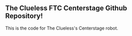 ## The Clueless FTC Centerstage Github Repository!
This is the code for The Clueless's Centerstage robot. 
